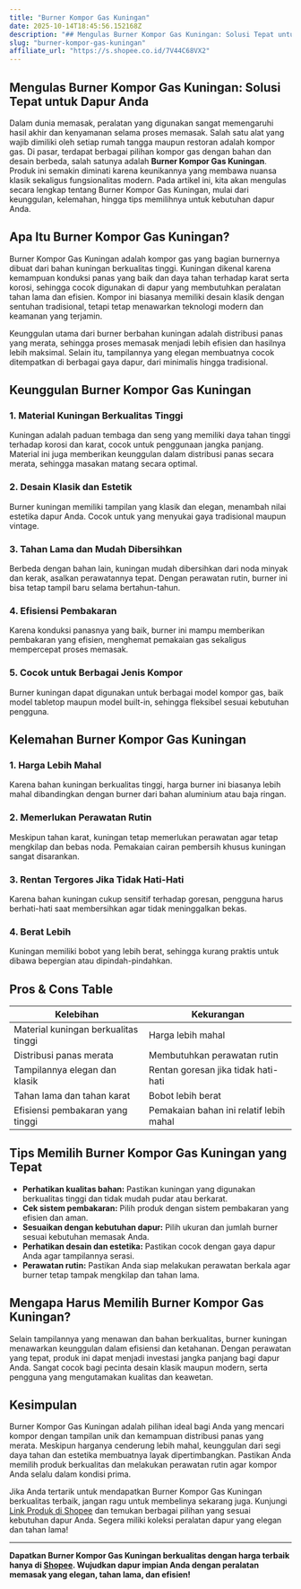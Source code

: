 ```yaml
---
title: "Burner Kompor Gas Kuningan"
date: 2025-10-14T18:45:56.152168Z
description: "## Mengulas Burner Kompor Gas Kuningan: Solusi Tepat untuk Dapur Anda..."
slug: "burner-kompor-gas-kuningan"
affiliate_url: "https://s.shopee.co.id/7V44C68VX2"
---
```

## Mengulas Burner Kompor Gas Kuningan: Solusi Tepat untuk Dapur Anda

Dalam dunia memasak, peralatan yang digunakan sangat memengaruhi hasil akhir dan kenyamanan selama proses memasak. Salah satu alat yang wajib dimiliki oleh setiap rumah tangga maupun restoran adalah kompor gas. Di pasar, terdapat berbagai pilihan kompor gas dengan bahan dan desain berbeda, salah satunya adalah **Burner Kompor Gas Kuningan**. Produk ini semakin diminati karena keunikannya yang membawa nuansa klasik sekaligus fungsionalitas modern. Pada artikel ini, kita akan mengulas secara lengkap tentang Burner Kompor Gas Kuningan, mulai dari keunggulan, kelemahan, hingga tips memilihnya untuk kebutuhan dapur Anda.

## Apa Itu Burner Kompor Gas Kuningan?

Burner Kompor Gas Kuningan adalah kompor gas yang bagian burnernya dibuat dari bahan kuningan berkualitas tinggi. Kuningan dikenal karena kemampuan konduksi panas yang baik dan daya tahan terhadap karat serta korosi, sehingga cocok digunakan di dapur yang membutuhkan peralatan tahan lama dan efisien. Kompor ini biasanya memiliki desain klasik dengan sentuhan tradisional, tetapi tetap menawarkan teknologi modern dan keamanan yang terjamin.

Keunggulan utama dari burner berbahan kuningan adalah distribusi panas yang merata, sehingga proses memasak menjadi lebih efisien dan hasilnya lebih maksimal. Selain itu, tampilannya yang elegan membuatnya cocok ditempatkan di berbagai gaya dapur, dari minimalis hingga tradisional.

## Keunggulan Burner Kompor Gas Kuningan

### 1. Material Kuningan Berkualitas Tinggi
Kuningan adalah paduan tembaga dan seng yang memiliki daya tahan tinggi terhadap korosi dan karat, cocok untuk penggunaan jangka panjang. Material ini juga memberikan keunggulan dalam distribusi panas secara merata, sehingga masakan matang secara optimal.

### 2. Desain Klasik dan Estetik
Burner kuningan memiliki tampilan yang klasik dan elegan, menambah nilai estetika dapur Anda. Cocok untuk yang menyukai gaya tradisional maupun vintage.

### 3. Tahan Lama dan Mudah Dibersihkan
Berbeda dengan bahan lain, kuningan mudah dibersihkan dari noda minyak dan kerak, asalkan perawatannya tepat. Dengan perawatan rutin, burner ini bisa tetap tampil baru selama bertahun-tahun.

### 4. Efisiensi Pembakaran
Karena konduksi panasnya yang baik, burner ini mampu memberikan pembakaran yang efisien, menghemat pemakaian gas sekaligus mempercepat proses memasak.

### 5. Cocok untuk Berbagai Jenis Kompor
Burner kuningan dapat digunakan untuk berbagai model kompor gas, baik model tabletop maupun model built-in, sehingga fleksibel sesuai kebutuhan pengguna.

## Kelemahan Burner Kompor Gas Kuningan

### 1. Harga Lebih Mahal
Karena bahan kuningan berkualitas tinggi, harga burner ini biasanya lebih mahal dibandingkan dengan burner dari bahan aluminium atau baja ringan.

### 2. Memerlukan Perawatan Rutin
Meskipun tahan karat, kuningan tetap memerlukan perawatan agar tetap mengkilap dan bebas noda. Pemakaian cairan pembersih khusus kuningan sangat disarankan.

### 3. Rentan Tergores Jika Tidak Hati-Hati
Karena bahan kuningan cukup sensitif terhadap goresan, pengguna harus berhati-hati saat membersihkan agar tidak meninggalkan bekas.

### 4. Berat Lebih
Kuningan memiliki bobot yang lebih berat, sehingga kurang praktis untuk dibawa bepergian atau dipindah-pindahkan.

## Pros & Cons Table

| **Kelebihan**                                        | **Kekurangan**                                         |
|-------------------------------------------------------|--------------------------------------------------------|
| Material kuningan berkualitas tinggi                  | Harga lebih mahal                                    |
| Distribusi panas merata                              | Membutuhkan perawatan rutin                         |
| Tampilannya elegan dan klasik                        | Rentan goresan jika tidak hati-hati                  |
| Tahan lama dan tahan karat                           | Bobot lebih berat                                   |
| Efisiensi pembakaran yang tinggi                     | Pemakaian bahan ini relatif lebih mahal             |

## Tips Memilih Burner Kompor Gas Kuningan yang Tepat

- **Perhatikan kualitas bahan:** Pastikan kuningan yang digunakan berkualitas tinggi dan tidak mudah pudar atau berkarat.
- **Cek sistem pembakaran:** Pilih produk dengan sistem pembakaran yang efisien dan aman.
- **Sesuaikan dengan kebutuhan dapur:** Pilih ukuran dan jumlah burner sesuai kebutuhan memasak Anda.
- **Perhatikan desain dan estetika:** Pastikan cocok dengan gaya dapur Anda agar tampilannya serasi.
- **Perawatan rutin:** Pastikan Anda siap melakukan perawatan berkala agar burner tetap tampak mengkilap dan tahan lama.

## Mengapa Harus Memilih Burner Kompor Gas Kuningan?

Selain tampilannya yang menawan dan bahan berkualitas, burner kuningan menawarkan keunggulan dalam efisiensi dan ketahanan. Dengan perawatan yang tepat, produk ini dapat menjadi investasi jangka panjang bagi dapur Anda. Sangat cocok bagi pecinta desain klasik maupun modern, serta pengguna yang mengutamakan kualitas dan keawetan.

## Kesimpulan

Burner Kompor Gas Kuningan adalah pilihan ideal bagi Anda yang mencari kompor dengan tampilan unik dan kemampuan distribusi panas yang merata. Meskipun harganya cenderung lebih mahal, keunggulan dari segi daya tahan dan estetika membuatnya layak dipertimbangkan. Pastikan Anda memilih produk berkualitas dan melakukan perawatan rutin agar kompor Anda selalu dalam kondisi prima.

Jika Anda tertarik untuk mendapatkan Burner Kompor Gas Kuningan berkualitas terbaik, jangan ragu untuk membelinya sekarang juga. Kunjungi [Link Produk di Shopee](https://s.shopee.co.id/7V44C68VX2) dan temukan berbagai pilihan yang sesuai kebutuhan dapur Anda. Segera miliki koleksi peralatan dapur yang elegan dan tahan lama!

---

**Dapatkan Burner Kompor Gas Kuningan berkualitas dengan harga terbaik hanya di [Shopee](https://s.shopee.co.id/7V44C68VX2). Wujudkan dapur impian Anda dengan peralatan memasak yang elegan, tahan lama, dan efisien!**